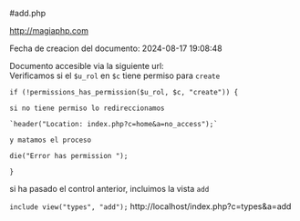 #add.php  

http://magiaphp.com 

Fecha de creacion del documento: 2024-08-17 19:08:48 

Documento accesible via la siguiente url:  
Verificamos si el `$u_rol` en `$c` tiene permiso para `create` 

`if (!permissions_has_permission($u_rol, $c, "create")) {`

    si no tiene permiso lo redireccionamos 
    
    `header("Location: index.php?c=home&a=no_access");`
    
    y matamos el proceso 

`die("Error has permission ");`
    
`}`

si ha pasado el control anterior, incluimos la vista `add`                

`include view("types", "add");`   http://localhost/index.php?c=types&a=add 

